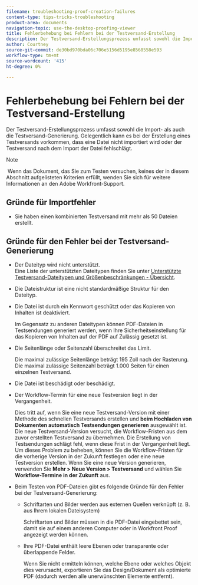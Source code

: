 ```yaml
---
filename: troubleshooting-proof-creation-failures
content-type: tips-tricks-troubleshooting
product-area: documents
navigation-topic: use-the-desktop-proofing-viewer
title: Fehlerbehebung bei Fehlern bei der Testversand-Erstellung
description: Der Testversand-Erstellungsprozess umfasst sowohl die Import- als auch die Testversand-Generierung. Gelegentlich kann es bei der Erstellung eines Testversands vorkommen, dass eine Datei nicht importiert wird oder der Testversand nach dem Import der Datei fehlschlägt.
author: Courtney
source-git-commit: de30bd970bda06c706e5156d5195e8568558e593
workflow-type: tm+mt
source-wordcount: '415'
ht-degree: 0%

---
```



# Fehlerbehebung bei Fehlern bei der Testversand-Erstellung

Der Testversand-Erstellungsprozess umfasst sowohl die Import- als auch die Testversand-Generierung. Gelegentlich kann es bei der Erstellung eines Testversands vorkommen, dass eine Datei nicht importiert wird oder der Testversand nach dem Import der Datei fehlschlägt.

>[!NOTE]
>
> Wenn das Dokument, das Sie zum Testen versuchen, keines der in diesem Abschnitt aufgelisteten Kriterien erfüllt, wenden Sie sich für weitere Informationen an den Adobe Workfront-Support.

## Gründe für Importfehler

* Sie haben einen kombinierten Testversand mit mehr als 50 Dateien erstellt.

## Gründe für den Fehler bei der Testversand-Generierung

* Der Dateityp wird nicht unterstützt.\
  Eine Liste der unterstützten Dateitypen finden Sie unter [Unterstützte Testversand-Dateitypen und Größenbeschränkungen - Übersicht](../../../review-and-approve-work/proofing/proofing-overview/supported-proofing-file-types.md).

* Die Dateistruktur ist eine nicht standardmäßige Struktur für den Dateityp.
* Die Datei ist durch ein Kennwort geschützt oder das Kopieren von Inhalten ist deaktiviert.

  Im Gegensatz zu anderen Dateitypen können PDF-Dateien in Testsendungen generiert werden, wenn Ihre Sicherheitseinstellung für das Kopieren von Inhalten auf der PDF auf Zulässig gesetzt ist.

* Die Seitenlänge oder Seitenzahl überschreitet das Limit.

  Die maximal zulässige Seitenlänge beträgt 195 Zoll nach der Rasterung. Die maximal zulässige Seitenzahl beträgt 1.000 Seiten für einen einzelnen Testversand.

* Die Datei ist beschädigt oder beschädigt.
* Der Workflow-Termin für eine neue Testversion liegt in der Vergangenheit.

  Dies tritt auf, wenn Sie eine neue Testversand-Version mit einer Methode des schnellen Testversands erstellen und **beim Hochladen von Dokumenten automatisch Testsendungen generieren** ausgewählt ist. Die neue Testversand-Version versucht, die Workflow-Fristen aus dem zuvor erstellten Testversand zu übernehmen. Die Erstellung von Testsendungen schlägt fehl, wenn diese Frist in der Vergangenheit liegt. Um dieses Problem zu beheben, können Sie die Workflow-Fristen für die vorherige Version in der Zukunft festlegen oder eine neue Testversion erstellen. Wenn Sie eine neue Version generieren, verwenden Sie **Mehr > Neue Version > Testversand** und wählen Sie **Workflow-Termine in der Zukunft** aus.

* Beim Testen von PDF-Dateien gibt es folgende Gründe für den Fehler bei der Testversand-Generierung:

   * Schriftarten und Bilder werden aus externen Quellen verknüpft (z. B. aus Ihrem lokalen Dateisystem)

     Schriftarten und Bilder müssen in die PDF-Datei eingebettet sein, damit sie auf einem anderen Computer oder in Workfront Proof angezeigt werden können.

   * Ihre PDF-Datei enthält leere Ebenen oder transparente oder überlappende Felder.

     Wenn Sie nicht ermitteln können, welche Ebene oder welches Objekt dies verursacht, exportieren Sie das Design/Dokument als optimierte PDF (dadurch werden alle unerwünschten Elemente entfernt).

